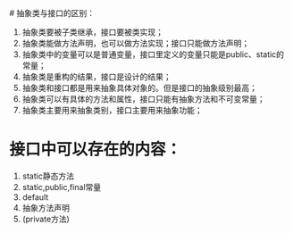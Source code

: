 # 抽象类与接口的区别：
1. 抽象类要被子类继承，接口要被类实现；
2. 抽象类能做方法声明，也可以做方法实现；接口只能做方法声明；
3. 抽象类中的变量可以是普通变量，接口里定义的变量只能是public、static的常量；
4. 抽象类是重构的结果，接口是设计的结果；
5. 抽象类和接口都是用来抽象具体对象的。但是接口的抽象级别最高；
6. 抽象类可以有具体的方法和属性，接口只能有抽象方法和不可变常量；
7. 抽象类主要用来抽象类别，接口主要用来抽象功能；



# 接口中可以存在的内容：
1. static静态方法
2. static,public,final常量
3. default
4. 抽象方法声明
5. (private方法)